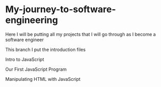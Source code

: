 # My-journey-to-software-engineering
Here I will be putting all my projects that I will go through as I become a software engineer

This branch I put the introduction files

Intro to JavaScript

Our First JavaScript Program

Manipulating HTML with JavaScript
